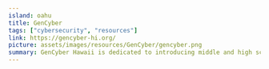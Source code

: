 ```yaml
---
island: oahu
title: GenCyber
tags: ["cybersecurity", "resources"]
link: https://gencyber-hi.org/
picture: assets/images/resources/GenCyber/gencyber.png
summary: GenCyber Hawaii is dedicated to introducing middle and high school students to the world of cybersecurity. This local branch of the national GenCyber program has been hosting events focused around cybersecurity since 2015.
---
```

